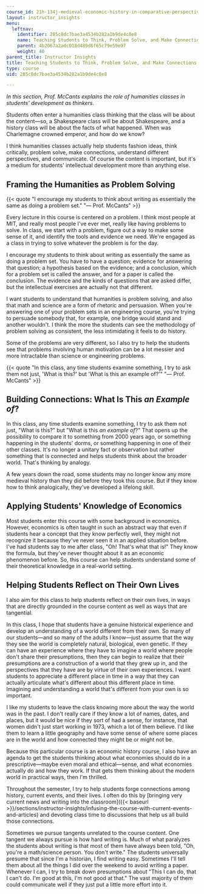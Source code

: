 ```yaml
---
course_id: 21h-134j-medieval-economic-history-in-comparative-perspective-spring-2012
layout: instructor_insights
menu:
  leftnav:
    identifier: 285c8dc7bae3a4534b282a1b9de4c8e8
    name: Teaching Students to Think, Problem Solve, and Make Connections
    parent: 4b2067a2adc018d489d6f65c79e59e97
    weight: 40
parent_title: Instructor Insights
title: Teaching Students to Think, Problem Solve, and Make Connections
type: course
uid: 285c8dc7bae3a4534b282a1b9de4c8e8

---
```


_In this section, Prof. McCants explains the role of humanities classes in students' development as thinkers._

Students often enter a humanities class thinking that the class will be about the content—so, a Shakespeare class will be about Shakespeare, and a history class will be about the facts of what happened. When was Charlemagne crowned emperor, and how do we know?

I think humanities classes actually help students fashion ideas, think critically, problem solve, make connections, understand different perspectives, and communicate. Of course the content is important, but it's a medium for students' intellectual development more than anything else.

Framing the Humanities as Problem Solving
-----------------------------------------

{{< quote "I encourage my students to think about writing as essentially the same as doing a problem set." "— Prof. McCants" >}}

Every lecture in this course is centered on a problem. I think most people at MIT, and really most people I've ever met, really like having problems to solve. In class, we start with a problem, figure out a way to make some sense of it, and identify the tools and evidence we need. We're engaged as a class in trying to solve whatever the problem is for the day.

I encourage my students to think about writing as essentially the same as doing a problem set. You have to have a question; evidence for answering that question; a hypothesis based on the evidence; and a conclusion, which for a problem set is called the answer, and for a paper is called the conclusion. The evidence and the kinds of questions that are asked differ, but the intellectual exercises are actually not that different.

I want students to understand that humanities is problem solving, and also that math and science are a form of rhetoric and persuasion. When you're answering one of your problem sets in an engineering course, you're trying to persuade somebody that, for example, one bridge would stand and another wouldn't. I think the more the students can see the methodology of problem solving as consistent, the less intimidating it feels to do history.

Some of the problems are very different, so I also try to help the students see that problems involving human motivation can be a lot messier and more intractable than science or engineering problems.

{{< quote "In this class, any time students examine something, I try to ask them not just, 'What is this?' but 'What is this an example of?'" "— Prof. McCants" >}}

Building Connections: What Is This _an Example of_?
---------------------------------------------------

In this class, any time students examine something, I try to ask them not just, "What is this?" but "What is this _an example of_?" That opens up the possibility to compare it to something from 2000 years ago, or something happening in the students' dorms, or something happening in one of their other classes. It's no longer a unitary fact or observation but rather something that is connected and helps students think about the broader world. That's thinking by analogy.

A few years down the road, some students may no longer know any more medieval history than they did before they took this course. But if they know how to think analogically, they've developed a lifelong skill.

Applying Students' Knowledge of Economics
-----------------------------------------

Most students enter this course with some background in economics. However, economics is often taught in such an abstract way that even if students hear a concept that they know perfectly well, they might not recognize it because they've never seen it in an applied situation before. I've had students say to me after class, "Oh! That's what that is!" They know the formula, but they've never thought about it as an economic phenomenon before. So, this course can help students understand some of their theoretical knowledge in a real-world setting.

Helping Students Reflect on Their Own Lives
-------------------------------------------

I also aim for this class to help students reflect on their own lives, in ways that are directly grounded in the course content as well as ways that are tangential.

In this class, I hope that students have a genuine historical experience and develop an understanding of a world different from their own. So many of our students—and so many of the adults I know—just assume that the way they see the world is completely natural, biological, even genetic. If they can have an experience where they have to imagine a world where people don't share their presumptions, then they can begin to realize that their presumptions are a construction of a world that they grew up in, and the perspectives that they have are by virtue of their own experiences. I want students to appreciate a different place in time in a way that they can actually articulate what's different about this different place in time. Imagining and understanding a world that's different from your own is so important.

I like my students to leave the class knowing more about the way the world was in the past. I don't really care if they know a lot of names, dates, and places, but it would be nice if they sort of had a sense, for instance, that women didn't just start working in 1973, which a lot of them believe. I'd like them to learn a little geography and have some sense of where some places are in the world and how connected they might be or might not be.

Because this particular course is an economic history course, I also have an agenda to get the students thinking about what economies should do in a prescriptive—maybe even moral and ethical—sense, and what economies actually do and how they work. If that gets them thinking about the modern world in practical ways, then I'm thrilled.

Throughout the semester, I try to help students forge connections among history, current events, and their lives. I often do this by [bringing very current news and writing into the classroom]({{< baseurl >}}/sections/instructor-insights/infusing-the-course-with-current-events-and-articles) and devoting class time to discussions that help us all build those connections.

Sometimes we pursue tangents unrelated to the course content. One tangent we always pursue is how hard writing is. Much of what paralyzes the students about writing is that most of them have always been told, "Oh, you're a math/science person. You don't write." The students universally presume that since I'm a historian, I find writing easy. Sometimes I'll tell them about all the things I did over the weekend to avoid writing a paper. Whenever I can, I try to break down presumptions about "This I can do, that I can't do. I'm good at this, I'm not good at that." The vast majority of them could communicate well if they just put a little more effort into it.